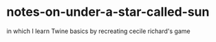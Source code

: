 # notes-on-under-a-star-called-sun
in which I learn Twine basics by recreating cecile richard's game
